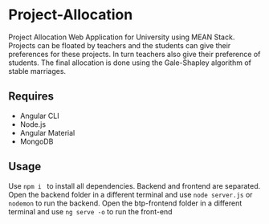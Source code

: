 # Project-Allocation
Project Allocation Web Application for University using MEAN Stack. Projects can be floated by teachers and the students can give their preferences for these projects. In turn teachers also give their preference of students. The final allocation is done using the Gale-Shapley algorithm of stable marriages. 


## Requires
 - Angular CLI
 - Node.js
 - Angular Material
 - MongoDB

## Usage
Use ```npm i ``` to install all dependencies.
Backend and frontend are separated.
Open the backend folder in a different terminal and use ```node server.js```  or ``` nodemon``` to run the backend.
Open the btp-frontend folder in a different terminal and use ```ng serve -o``` to run the front-end
